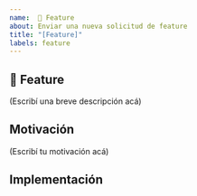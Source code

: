 ```yaml
---
name:  🚀 Feature
about: Enviar una nueva solicitud de feature
title: "[Feature]"
labels: feature
---
```


## 🚀 Feature

<!--
    ¿Qué feature te gustaría ver en el bot?
-->

(Escribí una breve descripción acá)

## Motivación

<!--
    ¿Por qué esta feature debería implementarse?
    ¿Cómo se usaría esta feature en el bot?
    
    ¿Está esta feature relacionada con algún problema? Si es así, por favor describa.
    Por favor incluye una lista de los PRs o issues relacionados.
-->

(Escribí tu motivación acá)

## Implementación

<!--
    ¿Cómo implementarías esta feature?
    ¿Qué componentes del bot se verían afectado (si es que los hay)?
    ¿Qué cambios tendrías que hacer en el código del bot?
-->
